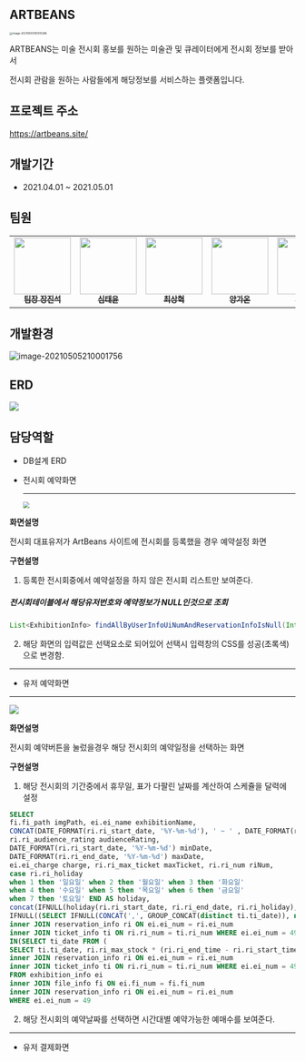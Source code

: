 ## ARTBEANS

<img src="https://user-images.githubusercontent.com/75354017/117138096-8840db80-ade5-11eb-91ff-306ac4616c72.png" alt="image-20210505195510286" style="zoom: 33%; align=:center;" />

ARTBEANS는 미술 전시회 홍보를 원하는 미술관 및 큐레이터에게 전시회 정보를 받아서 

전시회 관람을 원하는 사람들에게 해당정보를 서비스하는 플랫폼입니다.

## 프로젝트 주소

https://artbeans.site/

## 개발기간

- 2021.04.01 ~ 2021.05.01

## 팀원

<table>
  <tbody>
      <td align="center">
        <a href="https://github.com/tokkimeat">
          <img src="https://avatars.githubusercontent.com/u/75354100?v=4" width="100px" style="max-width:100%;">
          <br>
          <sub>
            <b>팀장 장진석</b>
          </sub>
        </a>
        <br>
      </td>
      <td align="center">
        <a href="https://github.com/sty2829">
          <img src="https://avatars.githubusercontent.com/u/75354017?v=4" width="100px" style="max-width:100%;">
          <br>
          <sub>
            <b>심태윤</b>
          </sub>
        </a>
        <br>
      </td>
      <td align="center">
        <a href="https://github.com/csh4612">
          <img src="https://avatars.githubusercontent.com/u/75354001?s=64&v=4" width="100px" style="max-width:100%;">
          <br>
          <sub>
            <b>최상혁</b>
          </sub>
        </a>
        <br>
      </td>
      <td align="center">
        <a href="https://github.com/sungpring">
          <img src="https://avatars.githubusercontent.com/u/75354104?v=4" width="100px" style="max-width:100%;">
          <br>
          <sub>
            <b>양가온</b>
          </sub>
        </a>
        <br>
      </td>
      <td align="center">
        <a href="https://github.com/ssh09">
          <img src="https://avatars.githubusercontent.com/u/75354025?v=4" width="100px" style="max-width:100%;">
          <br>
          <sub>
            <b>박소희</b>
          </sub>
        </a>
        <br>
      </td>
  </tbody>
</table>

## 개발환경

<img src="https://user-images.githubusercontent.com/75354017/117138359-dfdf4700-ade5-11eb-8239-1b7892dddae1.jpg" alt="image-20210505210001756"  />

## ERD

<img src="https://user-images.githubusercontent.com/75354017/117139466-3e58f500-ade7-11eb-85e0-ec93fcf438da.jpg" />





## 담당역할

- DB설계 ERD

- 전시회 예약화면

  ------

  <img src="https://user-images.githubusercontent.com/75354017/117143002-4e72d380-adeb-11eb-993e-8aa7be782474.png" style="zoom: 67%;" />

**화면설명**  

전시회 대표유저가 ArtBeans 사이트에  전시회를 등록했을 경우 예약설정 화면

**구현설명** 

1.  등록한 전시회중에서 예약설정을 하지 않은 전시회 리스트만 보여준다.

   ##### 전시회테이블에서 해당유저번호와 예약정보가 NULL인것으로 조회 

   ```java
   List<ExhibitionInfo> findAllByUserInfoUiNumAndReservationInfoIsNull(Integer uiNum);
   ```

2. 해당 화면의 입력값은 선택요소로 되어있어 선택시 입력창의 CSS를 성공(초록색)으로 변경함.

------

- 유저 예약화면

------

<img src="https://user-images.githubusercontent.com/75354017/117144212-a231ec80-adec-11eb-9c7e-8ffdd6b9cbe9.png" />

**화면설명**  

전시회 예약버튼을  눌렀을경우 해당 전시회의 예약일정을 선택하는 화면

**구현설명** 

1.  해당 전시회의 기간중에서 휴무일,  표가 다팔린 날짜를 계산하여 스케쥴을  달력에 설정

   ```sql
   SELECT 
   fi.fi_path imgPath, ei.ei_name exhibitionName, 
   CONCAT(DATE_FORMAT(ri.ri_start_date, '%Y-%m-%d'), ' ~ ' , DATE_FORMAT(ri.ri_end_date, '%Y-%m-%d')) period,
   ri.ri_audience_rating audienceRating,
   DATE_FORMAT(ri.ri_start_date, '%Y-%m-%d') minDate,
   DATE_FORMAT(ri.ri_end_date, '%Y-%m-%d') maxDate,
   ei.ei_charge charge, ri.ri_max_ticket maxTicket, ri.ri_num riNum, 
   case ri.ri_holiday
   when 1 then '일요일' when 2 then '월요일' when 3 then '화요일'
   when 4 then '수요일' when 5 then '목요일' when 6 then '금요일' 
   when 7 then '토요일' END AS holiday,
   concat(IFNULL(holiday(ri.ri_start_date, ri.ri_end_date, ri.ri_holiday), ''),
   IFNULL((SELECT IFNULL(CONCAT(',', GROUP_CONCAT(distinct ti.ti_date)), null) FROM exhibition_info ei 
   inner JOIN reservation_info ri ON ei.ei_num = ri.ei_num 
   inner JOIN ticket_info ti ON ri.ri_num = ti.ri_num WHERE ei.ei_num = 49 AND ti.ti_date 
   IN(SELECT ti_date FROM (
   SELECT ti.ti_date, ri.ri_max_stock * (ri.ri_end_time - ri.ri_start_time) max FROM exhibition_info ei 
   inner JOIN reservation_info ri ON ei.ei_num = ri.ei_num 
   inner JOIN ticket_info ti ON ri.ri_num = ti.ri_num WHERE ei.ei_num = 49 GROUP BY ti_date HAVING SUM(ti_number) >= max) a)), '')) disable
   FROM exhibition_info ei 
   inner JOIN file_info fi ON ei.fi_num = fi.fi_num
   inner JOIN reservation_info ri ON ei.ei_num = ri.ei_num 
   WHERE ei.ei_num = 49
   ```

2. 해당 전시회의 예약날짜를 선택하면 시간대별 예약가능한 예매수를 보여준다.

------

- 유저 결제화면
